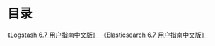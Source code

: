 # 目录

[《Logstash 6.7 用户指南中文版》](http://www.tyrival.com/books/logstash-guide/)
[《Elasticsearch 6.7 用户指南中文版》](http://www.tyrival.com/books/elasticsearch-guide/)

